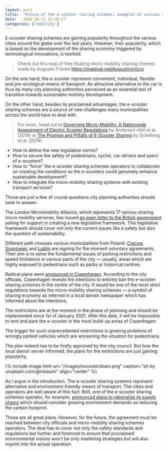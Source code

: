 ```yaml
---
layout: post
title:  "Future of the e-scooter sharing schemes: examples of various approaches"
date:   2020-10-11 15:36:27
categories: ['mobility']
---
```

E-scooter sharing schemes are gaining popularity throughout the various cities around the globe over the last years. However, their popularity, which is based on the development of the sharing economy triggered by technological innovations, is twofold.

> Check out this map of free floating micro-mobility sharing chemes made by Augustin Friedel https://maphub.net/Augustin/micro

On the one hand, the e-scooter represent convenient, individual, flexible and pro-ecological means of transport. An attractive alternative to the car is thus by many city planning authorities perceived as an essential tool of transition towards sustainable mobility development.

On the other hand, besides its proclaimed advantages, the e-scooter sharing schemes are a source of new challenges many municipalities across the world have to deal with.

> For more, head out to [Governing Micro-Mobility: A Nationwide Assessment of Electric Scooter Regulations](https://trid.trb.org/view/1572811) by Anderson-Hall et al. (2019) or [The Promise and Pitfalls of E-Scooter Sharing](https://www.bcg.com/publications/2019/promise-pitfalls-e-scooter-sharing) by Schellong et al. (2019)

- How to define the new legislative norms?
- How to secure the safety of pedestrians, cyclist, car-drivers and users of e-scooters?
- How to "force" the e-scooter sharing schemes operators to collaborate on creating the conditions so the e-scooters could genuinely enhance sustainable development?
- How to integrate the micro-mobility sharing systems with existing transport services?

Those are just a few of crucial questions city planning authorities should seek to answer.

The London Micromobility Alliance, which represents 17 various sharing micro-mobility services, has issued [an open letter to the British government](https://www.centreforlondon.org/news/london-micromobility-alliance/) asking for support in creating a new legislative framework. This legislative framework should cover not only the current issues like a safety but also the question of sustainability.

Different path chooses various municipalities from Poland. [Cracow](https://glos24.pl/krakow-hulajnogi-nie-wynajmiesz-na-starym-miescie), [Sosnowiec](https://smartride.pl/sosnowiec-porzadkuje-elektryczne-hulajnogi-parkowanie-w-miejscach-wyznaczonych-przez-urzad-miasta/) and [Lublin](https://www.onet.pl/informacje/onetlublin/lublin-rozwiazano-problem-z-hulajnogami/3v0b6x9,79cfc278) are signing for the moment voluntary agreements. Their aim is to solve the fundamental issues of parking restrictions and speed limitations in various parts of the city — usually, areas which are highly exposed to pedestrians such as parks or historical centres.

Radical plans were [announced in Copenhagen](https://www.thelocal.dk/20201009/copenhagen-to-ban-electric-scooters-from-city-centre). According to the city officials, Copenhagen reveals the intentions to entirely ban the e-scooter sharing schemes in the centre of the city. It would be one of the most strict regulations towards the micro-mobility sharing schemes — a symbol of sharing economy as referred in a local danish newspaper which has informed about the intentions.

The restrictions are at the moment in the phase of planning and should be implemented since 1st of January 2021. After this date, it will be impossible to rent and park the e-scooter in the most build-up areas of Copenhagen.

The trigger for such unprecedented restrictions is growing problems of wrongly parked vehicles which are worsening the situation for pedestrians.

The plan indeed has to be firstly approved by the city council. But how the local danish server informed, the plans for the restrictions are just gaining popularity.

{% include image.html url="/images/escooterdown.png" caption="ph by unsplash.com/@mbaumi" align="center" %}

As I argue in the introduction. The e-scooter sharing systems represent alternative and environment-friendly means of transport. The cities and operators are well aware of this fact. Bolt, one of the e-scooter sharing schemes operator, for example, [announced plans to rationalize its supply chains](https://blog.bolt.eu/en-gb/climate-positive-by-the-end-of-2020-the-bolt-e-scooter-sustainability-pledge/) which should consider growing environment demands as reducing the carbon footprint.

Those are all great plans. However, for the future, the agreement must be reached between city officials and micro-mobility sharing schemes operators. The deal has to cover not only the safety standards and regulations but further and foremost to ensure that proclaimed environmental visions won't be only marketing strategies but will also imprint into the actual operation.